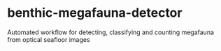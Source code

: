 # benthic-megafauna-detector
Automated workflow for detecting, classifying and counting megafauna from optical seafloor images
